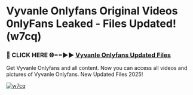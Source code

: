 # Vyvanle Onlyfans Original Videos 0nlyFans Leaked - Files Updated! (w7cq)

<h3>🔴 CLICK HERE 🌐==►► <a href="https://tinyurl.com/ms9xzufz" rel="nofollow">Vyvanle Onlyfans Updated Files</a></h3>

Get Vyvanle Onlyfans and all content. Now you can access all videos and pictures of Vyvanle Onlyfans. New Updated Files 2025!

[![w7cq](https://i.imgur.com/ppqm5kG.gif)](https://tinyurl.com/ms9xzufz)
